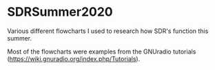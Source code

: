 # SDRSummer2020
Various different flowcharts I used to research how SDR's function this summer. 

Most of the flowcharts were examples from the GNUradio tutorials (https://wiki.gnuradio.org/index.php/Tutorials).
